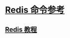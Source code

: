 

# [Redis 命令参考](http://redisdoc.com/index.html)


## [Redis 教程](https://www.runoob.com/redis/redis-tutorial.html)